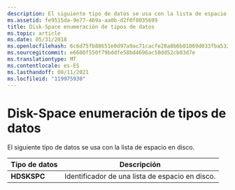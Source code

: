 ```yaml
---
description: El siguiente tipo de datos se usa con la lista de espacio en disco.
ms.assetid: fe9515da-9e77-469a-aa0b-d2f0f8035699
title: Disk-Space enumeración de tipos de datos
ms.topic: article
ms.date: 05/31/2018
ms.openlocfilehash: 6c6d75fb88651e0d97a9ac71cacfe28a8b6b01869d033fba53245981eca1835f
ms.sourcegitcommit: e6600f550f79bddfe58bd4696ac50dd52cb03d7e
ms.translationtype: MT
ms.contentlocale: es-ES
ms.lasthandoff: 08/11/2021
ms.locfileid: "119975930"
---
```

# <a name="disk-space-list-data-types"></a>Disk-Space enumeración de tipos de datos

El siguiente tipo de datos se usa con la lista de espacio en disco.



| Tipo de datos   | Descripción                  |
|-------------|------------------------------|
| **HDSKSPC** | Identificador de una lista de espacio en disco. |



 

 

 




